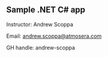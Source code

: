  ## Sample .NET C# app 

Instructor: Andrew Scoppa

Email: andrew.scoppa@atmosera.com

GH handle:  andrew-scoppa













